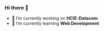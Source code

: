 ### Hi there 👋

- 🔭 I’m currently working on **HCIE-Datacom**
- 🌱 I’m currently learning **Web Development**
